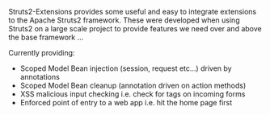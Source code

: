 Struts2-Extensions provides some useful and easy to integrate extensions to the Apache Struts2 framework.  These were developed when using Struts2 on a large scale project to provide features we need over and above the base framework ...

Currently providing:

  * Scoped Model Bean injection (session, request etc...) driven by annotations
  * Scoped Model Bean cleanup (annotation driven on action methods)
  * XSS malicious input checking  i.e. check for tags on incoming forms
  * Enforced point of entry to a web app i.e. hit the home page first